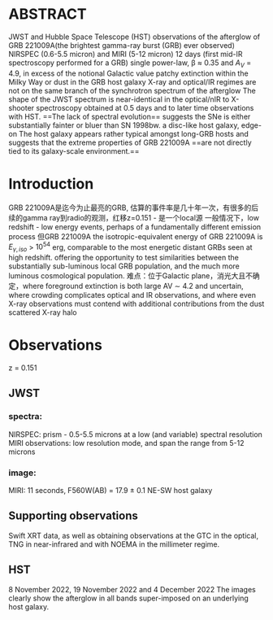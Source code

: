 # ABSTRACT
JWST and Hubble Space Telescope (HST) observations of the afterglow of GRB 221009A(the brightest gamma-ray burst (GRB) ever observed)
NIRSPEC (0.6-5.5 micron) and MIRI (5-12 micron) 12 days (first mid-IR spectroscopy performed for a GRB)
single power-law, β ≈ 0.35 and $A_V$ = 4.9, in excess of the notional Galactic value
patchy extinction within the Milky Way or dust in the GRB host galaxy
X-ray and optical/IR regimes are not on the same branch of the synchrotron spectrum of the afterglow
The shape of the JWST spectrum is near-identical in the optical/nIR to X-shooter spectroscopy obtained at 0.5 days and to later time observations with HST. 
==The lack of spectral evolution== suggests the SNe is either substantially fainter or bluer than SN 1998bw. 
a disc-like host galaxy, edge-on
The host galaxy appears rather typical amongst long-GRB hosts and suggests that the extreme properties of GRB 221009A ==are not directly tied to its galaxy-scale environment.==

# Introduction
GRB 221009A是迄今为止最亮的GRB, 估算的事件率是几十年一次，有很多的后续的gamma ray到radio的观测，红移z=0.151 - 是一个local源
一般情况下，low redshift - low energy events, perhaps of a fundamentally different emission process
但GRB 221009A the isotropic-equivalent energy of GRB 221009A is $E_{γ,iso}$ > $10^{54}$ erg, comparable to the most energetic distant GRBs seen at high redshift.
offering the opportunity to test similarities between the substantially sub-luminous local GRB population, and the much more luminous cosmological population.
难点：位于Galactic plane，消光大且不确定，where foreground extinction is both large AV ∼ 4.2 and uncertain, where crowding complicates optical and IR observations, and where even X-ray observations must contend with additional contributions from the dust scattered X-ray halo

# Observations
z = 0.151
## JWST
### spectra:
NIRSPEC: prism - 0.5-5.5 microns at a low (and variable) spectral resolution
MIRI observations: low resolution mode, and span the range from 5-12 microns
### image:
MIRI: 11 seconds, F560W(AB) = 17.9 ± 0.1
NE-SW host galaxy

## Supporting observations
Swift XRT data, as well as obtaining observations at the GTC in the optical, TNG in near-infrared and with NOEMA in the millimeter regime.

## HST
8 November 2022, 19 November 2022 and 4 December 2022
The images clearly show the afterglow in all bands super-imposed on an underlying host galaxy.